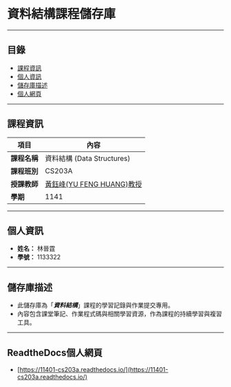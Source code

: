 # 資料結構課程儲存庫
---

## 目錄

- [課程資訊](#課程資訊)
- [個人資訊](#個人資訊)
- [儲存庫描述](#儲存庫描述)
- [個人網頁](#ReadtheDocs個人網頁)

---

## 課程資訊

| 項目       | 內容                                    |
| ---------- | --------------------------------------- |
| **課程名稱**   | 資料結構 (Data Structures)              |
| **課程班別**   | CS203A                                  |
| **授課教師**   | [黃鈺峰(YU FENG HUANG)教授](https://greatbear.tw/) |
| **學期**       | 1141                          |

---

## 個人資訊

- **姓名：** 林晉霆  
- **學號：** 1133322

---

## 儲存庫描述

- 此儲存庫為「_**資料結構**_」課程的學習記錄與作業提交專用。  
- 內容包含課堂筆記、作業程式碼與相關學習資源，作為課程的持續學習與複習工具。

---

## ReadtheDocs個人網頁
- [https://11401-cs203a.readthedocs.io/](https://11401-cs203a.readthedocs.io/)
